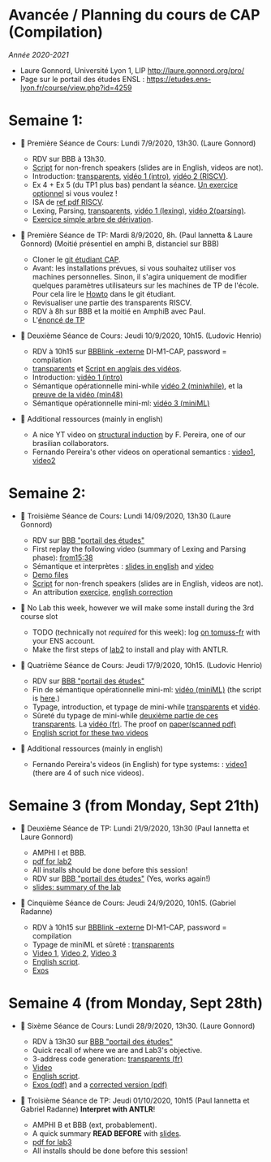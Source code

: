 # Avancée / Planning du cours de CAP (Compilation)
_Année 2020-2021_

* Laure Gonnord, Université Lyon 1, LIP http://laure.gonnord.org/pro/
* Page sur le portail des études ENSL : https://etudes.ens-lyon.fr/course/view.php?id=4259

# Semaine 1: 

- :book: Première Séance de Cours: Lundi 7/9/2020, 13h30. (Laure Gonnord)

	* RDV sur BBB à 13h30. 
	* [Script](https://compil-lyon.gitlabpages.inria.fr/cap20/2020_09_07_script.md) for non-french speakers (slides are in English, videos are not).
	* Introduction: [transparents](https://compil-lyon.gitlabpages.inria.fr/cap20/capmif_cours01_intro_et_archi.pdf), [vidéo 1 (intro)](https://www.youtube.com/watch?v=zGifE8MfPWA), [vidéo 2 (RISCV)](https://youtu.be/ZdElX9e_tAI?list=PLtjm-n_Ts-J-6EU1WfVIWLhl1BUUR-Sqm). 
	* Ex 4 + Ex 5 (du TP1 plus bas) pendant la séance. [Un exercice optionnel](https://compil-lyon.gitlabpages.inria.fr/cap20/riscv5_ex.pdf) si vous voulez !
	* ISA de [ref pdf RISCV](https://compil-lyon.gitlabpages.inria.fr/cap20/RISCV-ISA-2020.pdf).
	* Lexing, Parsing, [transparents](https://compil-lyon.gitlabpages.inria.fr/cap20/capmif_cours02_lexing_parsing.pdf), [vidéo 1 (lexing)](https://www.youtube.com/watch?v=UlUTSsOA9Qc), [vidéo 2(parsing)](https://www.youtube.com/watch?v=y9MrfDzrAmA).
	* [Exercice simple arbre de dérivation](https://compil-lyon.gitlabpages.inria.fr/cap20/derivtree_ex.pdf).


- :hammer: Première Séance de TP: Mardi 8/9/2020, 8h. (Paul Iannetta & Laure Gonnord) (Moitié présentiel en amphi B, distanciel sur BBB)

	* Cloner le  [git étudiant CAP](https://github.com/lauregonnord/cap-labs20).
	* Avant: les installations prévues, si vous souhaitez utiliser vos machines personnelles. Sinon, il s'agira uniquement de modifier quelques paramètres utilisateurs sur les machines de TP de l'école. Pour cela lire le [Howto](https://github.com/lauregonnord/cap-labs20/blob/master/INSTALL.md) dans le git étudiant.
	* Revisualiser une partie des transparents RISCV.
	* RDV à 8h sur BBB et la moitié en AmphiB avec Paul.
	* L'[énoncé de TP](https://compil-lyon.gitlabpages.inria.fr/cap20/cap_tp1.pdf)

	
- :book: Deuxième Séance de Cours: Jeudi 10/9/2020, 10h15. (Ludovic Henrio)

	* RDV à 10h15 sur	[BBBlink -externe](https://ent-services.ens-lyon.fr/entVisio/index.php) DI-M1-CAP, password = compilation
	* [transparents](https://compil-lyon.gitlabpages.inria.fr/cap20/cap_cours03b_semantics.pdf) et [Script en anglais des vidéos](https://compil-lyon.gitlabpages.inria.fr/cap20/2020_09_10_script.md).
	* Introduction:  [vidéo 1 (intro)](https://youtu.be/VGUgKBzjlIQ)
	* Sémantique opérationnelle mini-while [vidéo 2 (miniwhile)](https://youtu.be/TE8O9T4zjyE), et la [preuve de la vidéo (min48)](https://compil-lyon.gitlabpages.inria.fr/cap20/miniwhile_opsem_proofs.pdf)
	* Sémantique opérationnelle mini-ml: [vidéo 3 (miniML)](https://youtu.be/-5VAGgg2Jos)

- :rocket: Additional ressources (mainly in english)

	*  A nice YT video on [structural induction](https://www.youtube.com/watch?v=2o3EzvfgTiQ) by F. Pereira, one of our brasilian collaborators.
	* Fernando Pereira's other videos on operational semantics : [video1](https://www.youtube.com/watch?v=bOzbRhXvtlY), [video2](https://www.youtube.com/watch?v=aiBKOuM5iEA)



# Semaine 2: 

- :book: Troisième Séance de Cours: Lundi 14/09/2020, 13h30 (Laure Gonnord)

  * RDV sur [BBB "portail des études"](https://etudes.ens-lyon.fr/mod/bigbluebuttonbn/view.php?id=89490)
  * First replay the following video (summary of Lexing and Parsing phase): [from15:38](https://youtu.be/y9MrfDzrAmA?list=PLtjm-n_Ts-J-6EU1WfVIWLhl1BUUR-Sqm&t=936)
  * Sémantique et interprètes : [slides in english](https://compil-lyon.gitlabpages.inria.fr/cap20/capmif_cours03_interpreters.pdf) and [video](https://www.youtube.com/watch?v=8PYhBsgRO6g)
  * [Demo files](https://compil-lyon.gitlabpages.inria.fr/cap20/ANTLRExamples.tar.xz)
  * [Script](https://compil-lyon.gitlabpages.inria.fr/cap20/2020_09_14_script.md) for non-french speakers (slides are in English, videos are not).
  * An attribution [exercice](https://compil-lyon.gitlabpages.inria.fr/cap20/grammar_attributes_ex.pdf), [english correction](https://compil-lyon.gitlabpages.inria.fr/cap20/grammar_attributes_ex_corr.pdf)
  
- :hammer: No Lab this week, however we will make some install during the 3rd course slot
  * TODO (technically not _required_ for this week): log [on tomuss-fr](https://tomuss-fr.univ-lyon1.fr/2020/UE/CAP2021/) with your ENS account.
  * Make the first steps of [lab2](https://compil-lyon.gitlabpages.inria.fr/cap20/cap_tp2.pdf) to install and play with ANTLR.


- :book: Quatrième Séance de Cours: Jeudi 17/9/2020, 10h15. (Ludovic Henrio)
  
  * RDV sur [BBB "portail des études"](https://etudes.ens-lyon.fr/mod/bigbluebuttonbn/view.php?id=89490)
  * Fin de sémantique opérationnelle mini-ml: [vidéo (miniML)](https://youtu.be/-5VAGgg2Jos) (the script is [here](https://compil-lyon.gitlabpages.inria.fr/cap20/2020_09_10_script.md).)
  * Typage, introduction, et typage de mini-while [transparents](https://compil-lyon.gitlabpages.inria.fr/cap20/capmif_cours04_typing.pdf) et [vidéo](https://youtu.be/2A-hQy_6YlE).
  * Sûreté du typage de mini-while [deuxième partie de ces transparents](https://compil-lyon.gitlabpages.inria.fr/cap20/cap_cours04b_typingML_safety.pdf). La [vidéo (fr)](https://youtu.be/qNhBEsKLNco). The proof on [paper(scanned pdf)](https://compil-lyon.gitlabpages.inria.fr/cap20/Handproofssafety.pdf)
  * [English script for these two videos](https://compil-lyon.gitlabpages.inria.fr/cap20/2020_09_17_script.md)


- :rocket: Additional ressources (mainly in english)

	* Fernando Pereira's videos (in English) for type systems: : [video1](https://www.youtube.com/watch?v=AtFH_6yzC1Y) (there are 4 of such nice videos).

	
# Semaine 3 (from Monday, Sept 21th)


- :hammer: Deuxième Séance de TP: Lundi 21/9/2020, 13h30 (Paul Iannetta et Laure Gonnord)
    * AMPHI I et BBB.
	* [pdf for lab2](https://compil-lyon.gitlabpages.inria.fr/cap20/cap_tp2.pdf)
	* All installs should be done before this session!
    * RDV sur [BBB "portail des études"](https://etudes.ens-lyon.fr/mod/bigbluebuttonbn/view.php?id=89490) (Yes, works again!)
	* [slides: summary of the lab](https://compil-lyon.gitlabpages.inria.fr/cap20/capmif_labs.pdf)

- :book: Cinquième Séance de Cours: Jeudi 24/9/2020, 10h15. (Gabriel Radanne)
	* RDV à 10h15 sur	[BBBlink -externe](https://ent-services.ens-lyon.fr/entVisio/index.php) DI-M1-CAP, password = compilation
	* Typage de miniML et sûreté :  [transparents](https://compil-lyon.gitlabpages.inria.fr/cap20/cap_cours04b_typingML_safety.pdf) 
	* [Video 1](https://youtu.be/8LNEeffQks0), [Video 2](https://www.youtube.com/watch?v=jub4CzctrTs), [Video 3](https://youtu.be/4qHX_F5W6jo)
	* [English script](https://compil-lyon.gitlabpages.inria.fr/cap20/2020_09_24_script.md).
	* [Exos](https://compil-lyon.gitlabpages.inria.fr/cap20/mltypes_ex.pdf)


# Semaine 4 (from Monday, Sept 28th)


- :book: Sixème Séance de Cours: Lundi 28/9/2020, 13h30. (Laure Gonnord)
	* RDV à 13h30 sur  [BBB "portail des études"](https://etudes.ens-lyon.fr/mod/bigbluebuttonbn/view.php?id=89490)
	* Quick recall of where we are and Lab3's objective.
	* 3-address code generation:  [transparents (fr)](https://compil-lyon.gitlabpages.inria.fr/cap20/capmif_cours05_3ad_codegen.pdf) 
	* [Video](https://youtu.be/m2x7leFnCN4)
	* [English script](https://compil-lyon.gitlabpages.inria.fr/cap20/2020_09_28_script.md).
	* [Exos (pdf)](https://compil-lyon.gitlabpages.inria.fr/cap20/3ad_ex.pdf) and a [corrected version (pdf)](https://compil-lyon.gitlabpages.inria.fr/cap20/3ad_ex_corr.pdf)


- :hammer: Troisième Séance de TP: Jeudi 01/10/2020, 10h15 (Paul Iannetta et Gabriel Radanne) **Interpret with ANTLR**! 
    * AMPHI B et BBB (ext, probablement).
	* A quick summary **READ BEFORE** with [slides](https://compil-lyon.gitlabpages.inria.fr/cap20/capmif_labs.pdf).
	* [pdf for lab3](https://compil-lyon.gitlabpages.inria.fr/cap20/cap_tp3.pdf)
	* All installs should be done before this session!
	


